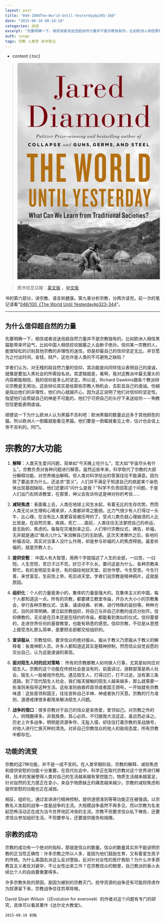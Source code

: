 ```yaml
---
layout: post
title: "049-100《The-World-Until-Yesterday》p345-368"
date: "2015-08-18 08:18:18"
categories: 阅读
excerpt: "先要明确一下，相信或者说迷信超自然力量并不是宗教独有的。比如欧洲人相信黑猫能带来坏运气，比如中国人相信挖坟掘墓之人会断子绝孙。信仰某一宗教的人，能很轻松的识别其他宗教的非理性的迷信，但是却最自己的信仰坚定无比，并甘愿为之付出时间，金钱，财产。这也许是人类的不可避免之缺陷"
auth: conge
tags: 宗教 人类学 读书笔记
---
```

* content
{:toc}

> ![the-world-until-yesterday-cover](/assets/images/阅读/118382-16b95d8066e4737a.jpg)

> 图书信息豆瓣：[英文版](http://book.douban.com/subject/10955437/) ，[中文版](http://book.douban.com/subject/25908573/)

书的第六部分，讲宗教、语言和健康。第九章分析宗教，分两次读完。前一次的笔记请看“[048/100《The World Until Yesterday》p323-344](http://www.jianshu.com/p/8d04fb78023d)”。

----

## 为什么信仰超自然的力量

先要明确一下，相信或者说迷信超自然力量并不是宗教独有的。比如欧洲人相信黑猫能带来坏运气，比如中国人相信挖坟掘墓之人会断子绝孙。信仰某一宗教的人，能很轻松的识别其他宗教的非理性的迷信，但是却最自己的信仰坚定无比，并甘愿为之付出时间，金钱，财产。这也许是人类的不可避免之缺陷？

学者们认为，对无稽的超自然力量的信仰，其功能是向同伴信众表明自己的虔诚，就像是要加入黑社会的所需投名状。其逻辑就是，看啊，我对这教派中最无厘头的内容都能相信，我的信仰是多么的坚定。所以说，Richard Dawkins跟各个教派辩论宗教是无用功。这些辩论其实是给那些宗教人物机会，去彰显自己的虔诚。你越是指出他们的非理性，他们内心就越开心，因为这正说明了他们对信仰的坚定性。指望他们会质疑自己的神是不可能的，他们宁可把自己的头拧下来送给你－－殉教恰恰更能表明虔诚。

顺便说一下为什么欧洲人认为黑猫不吉利吧：欧洲黑猫的数量远远多于其他颜色的猫，所以欧洲人一倒霉就能看见黑猫。他们要是一倒霉就看见上帝，估计也会说上帝不吉利的。阿门。

# 宗教的7大功能

1. **解释**：人类天生爱问问题，简单如“今天晚上吃什么”，宏大如“宇宙尽头有什么”。宗教负责对各种问题进行解答。虽然近些年来，科学取代了宗教的大部分解释功能，对世界做出解释。但人类对科学给出的答案往往不能满意。因为除了要追求为什么，还追求“意义”。人们并不满足于知道自己的病是某个染色体出现基因缺陷，他们还要问“问什么是我？”科学不负责回答这个问题。于是人们出门右转进教堂，在那里，神父会告诉你这是神对你的考验……

2. **减轻焦虑**：表面看上去，人类在地球上风生水起，有着无比的生存优势。然而人类无论从生理和心理来讲，人类都非常之脆弱。比力气很少有人打得过一头牛，比心理，在没有比人类更容易被压垮的了。受点儿欺负就心理崩溃的人比比皆是。在自然灾害，疾病，死亡……面前，人类往往无法掌控自己的命运，是无助的，焦虑的。每每在灾难到来之后，人们举行宗教仪式，祷告，祈福，无非就是通过“做点儿什么”来消解自己的无助感。这次天津爆炸之后，各地的祈福活动，其实对当事人没什么作用，却是参与祈福的人的焦虑释放。最爱祈福的，就是宗教人士。

3. **提供安慰**： 中国人有大智慧，用两个字就描述了人生的全部，一曰苦，一曰短。人生苦短，苦日子过不完，好日子不久长。要问这是为什么，各种宗教来帮忙。有的发明前生来世，有的描绘地狱天堂。前世作孽，今生受苦。今生行善，来世富足。生前信上帝，死后进天堂。学者们说宗教是精神鸦片，这就是原因。

4. **组织化**：个人的力量是渺小的，集体的力量是强大的。在集体主义的中国，每个人都知道这一点。所有的宗教，都要建立教堂寺庙，开办大大小小的宗教集会，举行各种宗教仪式、法事，诵读经典、祈祷，进行特殊的装扮等。种种方式，目的非常明确，建立起宗教组织，将自己与非自己宗教的成员分别开。信仰佛教的，无论是在日本还是在纽约的寺庙，都能看到类似的仪式。信仰基督的，走进世界任何的基督教堂，也能有熟悉的感觉。信仰宗教，不仅是从思想上接受洗礼那么简单，是要把全部都交给组织的。

5. **宣讲服从**：宗教信仰，要求信众的绝对服从，服从于教义乃至服从于教义的解释者：各类神职人员。许多人都知道这其实是精神控制，然而信众自觉自愿的交出自己，认为这是虔诚的表现。

6. **面对陌生人时的应对策略**： 所有的宗教都教人如何做人行事，尤其是如何应对陌生人。宗教的这个功能在传统社会是没有的，前面讲过，游群部落是熟人社会，陌生人一般被视作危险。遇见陌生人，打得过打，打不过逃，没有第三条道路。到了现代陌生人社会，我们每天接触的陌生人越来越多，那么就需要一些准则来指导这种生活。这些准则由酋邦首领或者国王颁布，一开始就有宗教味道：这些首领和国王，往往宣称自己半神、神或者执行天意。宗教的行为准则，道德戒律很多都用来解决陌生人问题。

7. **战争的借口**：很多宗教对于自己的信众是宣扬爱，爱邻如己。对宗教之外的人，则残酷得多。非我族类，其心必异。不归服我大法这这，虽远而必诛之。历史上许多战争，明明是资源争夺，无耻入侵，却往往打着宗教的圣战旗号，对他人进行亡族灭种的清洗。对非自己宗教信众的他人的敌视态度，所有宗教中都存在。

## 功能的流变

宗教的这7种功能，并不是一成不变的。在人类早期阶段，宗教的解释、减轻焦虑和提供安慰的功能十分重要。在现代社会中，科学正在取代宗教对这个世界进行解释，技术的发展使得人类对自己的生活越来越有掌控能力，物质生活越来越富足，针对自然的无力感正在变小，来自于物质缺乏的痛苦越来越少。宗教的减轻焦虑和提供安慰的功能也正在减弱。

相反，组织化，通过宣讲进行精神控制，提供道德准则等等功能正在被强调。以宗教名义发起的战争一度是战争的主流。大规模战争虽然不再多见，而以宗教为名发起恐怖活动正在成为当今世界地区冲突的主流。宗教不但要求信众私下祷告，还要求信众参加组织生活。不但要参与，还要提供服务和捐赠。

## 宗教的成功

宗教的成功有一个绝对的指标，那就是信众的数量。信众的数量其实并不能说明宗教的正当性正确性：许多宗教之所以人多，是因为他们鼓励生育，又有着爱生孩子的传统。为什么美国右派这么反对堕胎，反对针对女性的医疗救助？为什么许多原教旨主义者反对避孕，不让女性出来工作？在宗教信众的眼里，自己教派的香火永续比个人的自由要重要得多。

许多宗教失败的原因，是因为被别的宗教灭门。抢夺资源的战争还有可能将俘虏作为奴隶留下来，宗教战争往往剪草除根。

David Sloan Wilson（《Evolution for everone》）的作者对这个问题有专门的研究，具体可以看其著作《达尔文大教堂》。

```
2015-08-18 初稿
```
